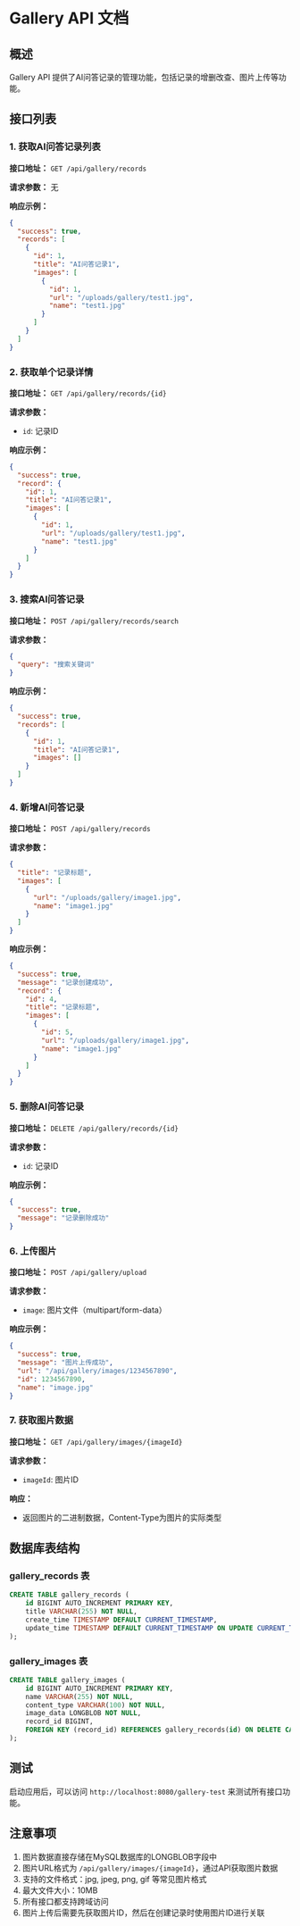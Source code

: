 # Gallery API 文档

## 概述

Gallery API 提供了AI问答记录的管理功能，包括记录的增删改查、图片上传等功能。

## 接口列表

### 1. 获取AI问答记录列表

**接口地址：** `GET /api/gallery/records`

**请求参数：** 无

**响应示例：**
```json
{
  "success": true,
  "records": [
    {
      "id": 1,
      "title": "AI问答记录1",
      "images": [
        {
          "id": 1,
          "url": "/uploads/gallery/test1.jpg",
          "name": "test1.jpg"
        }
      ]
    }
  ]
}
```

### 2. 获取单个记录详情

**接口地址：** `GET /api/gallery/records/{id}`

**请求参数：**
- `id`: 记录ID

**响应示例：**
```json
{
  "success": true,
  "record": {
    "id": 1,
    "title": "AI问答记录1",
    "images": [
      {
        "id": 1,
        "url": "/uploads/gallery/test1.jpg",
        "name": "test1.jpg"
      }
    ]
  }
}
```

### 3. 搜索AI问答记录

**接口地址：** `POST /api/gallery/records/search`

**请求参数：**
```json
{
  "query": "搜索关键词"
}
```

**响应示例：**
```json
{
  "success": true,
  "records": [
    {
      "id": 1,
      "title": "AI问答记录1",
      "images": []
    }
  ]
}
```

### 4. 新增AI问答记录

**接口地址：** `POST /api/gallery/records`

**请求参数：**
```json
{
  "title": "记录标题",
  "images": [
    {
      "url": "/uploads/gallery/image1.jpg",
      "name": "image1.jpg"
    }
  ]
}
```

**响应示例：**
```json
{
  "success": true,
  "message": "记录创建成功",
  "record": {
    "id": 4,
    "title": "记录标题",
    "images": [
      {
        "id": 5,
        "url": "/uploads/gallery/image1.jpg",
        "name": "image1.jpg"
      }
    ]
  }
}
```

### 5. 删除AI问答记录

**接口地址：** `DELETE /api/gallery/records/{id}`

**请求参数：**
- `id`: 记录ID

**响应示例：**
```json
{
  "success": true,
  "message": "记录删除成功"
}
```

### 6. 上传图片

**接口地址：** `POST /api/gallery/upload`

**请求参数：**
- `image`: 图片文件（multipart/form-data）

**响应示例：**
```json
{
  "success": true,
  "message": "图片上传成功",
  "url": "/api/gallery/images/1234567890",
  "id": 1234567890,
  "name": "image.jpg"
}
```

### 7. 获取图片数据

**接口地址：** `GET /api/gallery/images/{imageId}`

**请求参数：**
- `imageId`: 图片ID

**响应：**
- 返回图片的二进制数据，Content-Type为图片的实际类型

## 数据库表结构

### gallery_records 表
```sql
CREATE TABLE gallery_records (
    id BIGINT AUTO_INCREMENT PRIMARY KEY,
    title VARCHAR(255) NOT NULL,
    create_time TIMESTAMP DEFAULT CURRENT_TIMESTAMP,
    update_time TIMESTAMP DEFAULT CURRENT_TIMESTAMP ON UPDATE CURRENT_TIMESTAMP
);
```

### gallery_images 表
```sql
CREATE TABLE gallery_images (
    id BIGINT AUTO_INCREMENT PRIMARY KEY,
    name VARCHAR(255) NOT NULL,
    content_type VARCHAR(100) NOT NULL,
    image_data LONGBLOB NOT NULL,
    record_id BIGINT,
    FOREIGN KEY (record_id) REFERENCES gallery_records(id) ON DELETE CASCADE
);
```

## 测试

启动应用后，可以访问 `http://localhost:8080/gallery-test` 来测试所有接口功能。

## 注意事项

1. 图片数据直接存储在MySQL数据库的LONGBLOB字段中
2. 图片URL格式为 `/api/gallery/images/{imageId}`，通过API获取图片数据
3. 支持的文件格式：jpg, jpeg, png, gif 等常见图片格式
4. 最大文件大小：10MB
5. 所有接口都支持跨域访问
6. 图片上传后需要先获取图片ID，然后在创建记录时使用图片ID进行关联 